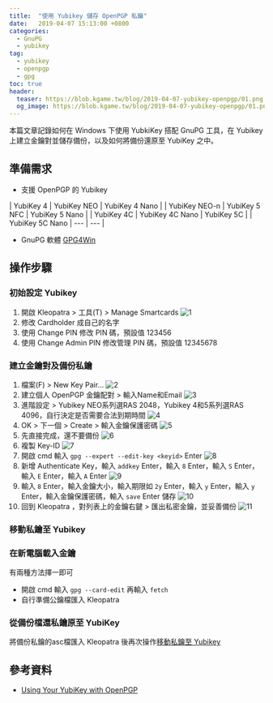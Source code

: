 ```yaml
---
title:  "使用 Yubikey 儲存 OpenPGP 私鑰"
date:   2019-04-07 15:13:00 +0800
categories:
  - GnuPG
  - yubikey
tag:
  - yubikey
  - openpgp
  - gpg
toc: true
header:
  teaser: https://blob.kgame.tw/blog/2019-04-07-yubikey-openpgp/01.png
  og_image: https://blob.kgame.tw/blog/2019-04-07-yubikey-openpgp/01.png
---
```

本篇文章記錄如何在 Windows 下使用 YubkiKey 搭配 GnuPG 工具，在 Yubikey 上建立金鑰對並儲存備份，以及如何將備份還原至 YubiKey 之中。

## 準備需求
- 支援 OpenPGP 的 Yubikey

| YubiKey 4 | YubiKey NEO | YubiKey 4 Nano |
| YubiKey NEO-n | YubiKey 5 NFC | YubiKey 5 Nano |
| YubiKey 4C | YubiKey 4C Nano | YubiKey 5C |
| YubiKey 5C Nano | --- | --- |


- GnuPG 軟體 [GPG4Win](https://www.gpg4win.org/download.html)

## 操作步驟
### 初始設定 Yubikey
1. 開啟 Kleopatra > 工具(T) > Manage Smartcards
![1](https://blob.kgame.tw/blog/2019-04-07-yubikey-openpgp/01.png)
2. 修改 Cardholder 成自己的名字
3. 使用 Change PIN 修改 PIN 碼，預設值 123456
4. 使用 Change Admin PIN 修改管理 PIN 碼，預設值 12345678

### 建立金鑰對及備份私鑰
1. 檔案(F) > New Key Pair...
![2](https://blob.kgame.tw/blog/2019-04-07-yubikey-openpgp/02.png)
2. 建立個人 OpenPGP 金鑰配對 > 輸入Name和Email
![3](https://blob.kgame.tw/blog/2019-04-07-yubikey-openpgp/03.png)
3. 進階設定 > Yubikey NEO系列選RAS 2048，Yubikey 4和5系列選RAS 4096，自行決定是否需要合法到期時間
![4](https://blob.kgame.tw/blog/2019-04-07-yubikey-openpgp/04.png)
3. OK > 下一個 > Create > 輸入金鑰保護密碼
![5](https://blob.kgame.tw/blog/2019-04-07-yubikey-openpgp/05.png)
4. 先直接完成，還不要備份
![6](https://blob.kgame.tw/blog/2019-04-07-yubikey-openpgp/06.png)
5. 複製 Key-ID
![7](https://blob.kgame.tw/blog/2019-04-07-yubikey-openpgp/07.png)
6. 開啟 cmd 輸入 `gpg --expert --edit-key <keyid>` Enter
![8](https://blob.kgame.tw/blog/2019-04-07-yubikey-openpgp/08.png)
7. 新增 Authenticate Key，輸入 `addkey` Enter，輸入 `8` Enter，輸入 `S` Enter，輸入 `E` Enter，輸入 `A` Enter
![9](https://blob.kgame.tw/blog/2019-04-07-yubikey-openpgp/09.png)
8. 輸入 `8` Enter，輸入金鑰大小，輸入期限如 `2y` Enter，輸入 `y` Enter，輸入 `y` Enter，輸入金鑰保護密碼，輸入 `save` Enter 儲存
![10](https://blob.kgame.tw/blog/2019-04-07-yubikey-openpgp/10.png)
9. 回到 Kleopatra ，對列表上的金鑰右鍵 > 匯出私密金鑰，並妥善備份
![11](https://blob.kgame.tw/blog/2019-04-07-yubikey-openpgp/11.png)

### 移動私鑰至 Yubikey

### 在新電腦載入金鑰
有兩種方法擇一即可
- 開啟 cmd 輸入 `gpg --card-edit` 再輸入 `fetch`
- 自行準備公鑰檔匯入 Kleopatra

### 從備份檔還私鑰原至 YubiKey
將備份私鑰的asc檔匯入 Kleopatra 後再次操作[移動私鑰至 Yubikey](#移動私鑰至-yubikey)

## 參考資料
- [Using Your YubiKey with OpenPGP](https://support.yubico.com/support/solutions/articles/15000006420-using-your-yubikey-with-openpgp)
